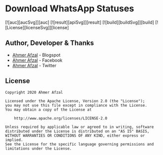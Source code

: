 # Download WhatsApp Statuses

[![auc][aucSvg]][auc] [![result][apiSvg]][result] [![build][buildSvg]][build] [![License][licenseSvg]][license]

## Author, Developer & Thanks
* [Ahmer Afzal](http://ahmerafzal1.blogspot.com/)  - Blogspot
* [Ahmer Afzal](https://www.facebook.com/mr.ahmerafzal/)  - Facebook
* [Ahmer Afzal](https://twitter.com/MrAhmerAfzal/)  - Twitter

## License

```
Copyright 2020 Ahmer Afzal

Licensed under the Apache License, Version 2.0 (the "License");
you may not use this file except in compliance with the License.
You may obtain a copy of the License at

    http://www.apache.org/licenses/LICENSE-2.0

Unless required by applicable law or agreed to in writing, software
distributed under the License is distributed on an "AS IS" BASIS,
WITHOUT WARRANTIES OR CONDITIONS OF ANY KIND, either express or implied.
See the License for the specific language governing permissions and
limitations under the License.
```


